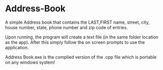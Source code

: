 # Address-Book

A simple Address book that contains the LAST,FIRST name, street, city, house number, state, phone number and zip code of entries.

Upon running, the program will create a text file (in the same folder location as the app). After this simply follow the on screen prompts to use the application.

Address Book.exe is the complied version of the .cpp file which is portable on any windows system!
